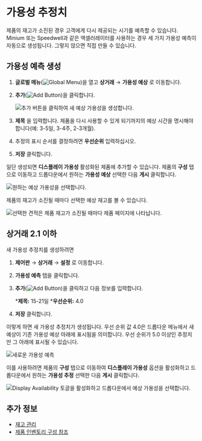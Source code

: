 # 가용성 추정치

제품의 재고가 소진된 경우 고객에게 다시 제공되는 시기를 예측할 수 있습니다. Minium 또는 Speedwell과 같은 액셀러레이터를 사용하는 경우 세 가지 가용성 예측이 자동으로 생성됩니다. 그렇지 않으면 직접 만들 수 있습니다.

## 가용성 예측 생성

1. **글로벌 메뉴**(![Global Menu](../images/icon-applications-menu.png))을 열고 **상거래** &rarr; **가용성 예상** 로 이동합니다.

1. **추가**(![Add Button](../images/icon-add.png))을 클릭합니다.

    ![추가 버튼을 클릭하여 새 예상 가용성을 생성합니다.](./availability-estimates/images/01.png)

1. **제목** 을 입력합니다. 제품을 다시 사용할 수 있게 되기까지의 예상 시간을 명시해야 합니다(예: 3-5일, 3-4주, 2-3개월).

1. 추정의 표시 순서를 결정하려면 **우선순위** 입력하십시오.

1. **저장** 클릭합니다.

일단 생성되면 **디스플레이 가용성** 활성화된 제품에 추가할 수 있습니다. 제품의 **구성** 탭으로 이동하고 드롭다운에서 원하는 **가용성 예상** 선택한 다음 **게시** 클릭합니다.

![원하는 예상 가용성을 선택합니다.](./availability-estimates/images/02.png)

제품의 재고가 소진될 때마다 선택한 예상 재고를 볼 수 있습니다.

![선택한 견적은 제품 재고가 소진될 때마다 제품 페이지에 나타납니다.](./availability-estimates/images/03.png)

## 상거래 2.1 이하

새 가용성 추정치를 생성하려면

1. **제어판** → **상거래** → **설정** 로 이동합니다.

1. **가용성 예측** 탭을 클릭합니다.

1. **추가**(![Add Button](../images/icon-add.png))을 클릭하고 다음 정보를 입력합니다.

   ***제목:** 15-21일
   ***우선순위:** 4.0

1. **저장** 클릭합니다.

이렇게 하면 새 가용성 추정치가 생성됩니다. 우선 순위 값 4.0은 드롭다운 메뉴에서 새 예상이 기존 가용성 예상 아래에 표시됨을 의미합니다. 우선 순위가 5.0 이상인 추정치만 그 아래에 표시될 수 있습니다.

![새로운 가용성 예측](./availability-estimates/images/04.png)

이를 사용하려면 제품의 **구성** 탭으로 이동하여 **디스플레이 가용성** 옵션을 활성화하고 드롭다운에서 원하는 **가용성 추정** 선택한 다음 **게시** 클릭합니다.

![Display Availability 토글을 활성화하고 드롭다운에서 예상 가용성을 선택합니다.](./availability-estimates/images/05.png)

## 추가 정보

* [재고 관리](../inventory-management.md)
* [제품 인벤토리 구성 참조](./product-inventory-configuration-reference-guide.md)
